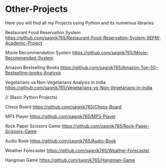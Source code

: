 # Other-Projects
Here you will find all my Projects using Python and its numerous libraries

Restaurant Food Reservation System    https://github.com/sagnik765/Restaurant-Food-Reservation-System-SEPM-Academic-Project

Movie Recommendation System       https://github.com/sagnik765/Movie-Recommended-System

Amazon Bestselling Books   https://github.com/sagnik765/Amazon-Top-50-Bestselling-books-Analysis

Vegetarians va Non-Vegetarians Analysis in India   https://github.com/sagnik765/Vegetarians-vs-Non-Vegetarians-in-India

//
(Basic Python Projects)

Chess Board    https://github.com/sagnik765/Chess-Board

MP3 Player   https://github.com/sagnik765/MP3-Player

Rock Paper Scissors Game    https://github.com/sagnik765/Rock-Paper-Scissors-Game

Audio Book   https://github.com/sagnik765/Audio-Book

Weather Forecaster   https://github.com/sagnik765/Weather-Forecaster

Hangman Game   https://github.com/sagnik765/Hangman-Game

